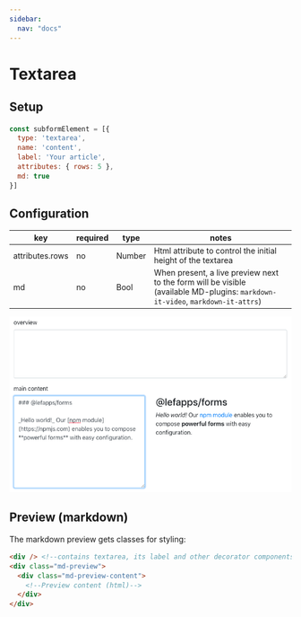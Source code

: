 ```yaml
---
sidebar:
  nav: "docs"
---
```


# Textarea

## Setup

```js
const subformElement = [{
  type: 'textarea',
  name: 'content',
  label: 'Your article',
  attributes: { rows: 5 },
  md: true
}]
```

## Configuration

key | required | type | notes
--- | --- | --- | ---
attributes.rows | no | Number | Html attribute to control the initial height of the textarea
md | no | Bool | When present, a live preview next to the form will be visible<br/>(available MD-plugins: `markdown-it-video`, `markdown-it-attrs`)

![textarea overview](textarea/overview.png)

## Preview (markdown)

The markdown preview gets classes for styling:

```html
<div /> <!--contains textarea, its label and other decorator components-->
<div class="md-preview">
  <div class="md-preview-content">
    <!--Preview content (html)-->
  </div>
</div>
```
